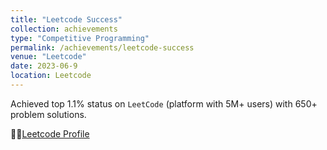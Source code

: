 ```yaml
---
title: "Leetcode Success"
collection: achievements
type: "Competitive Programming"
permalink: /achievements/leetcode-success
venue: "Leetcode"
date: 2023-06-9
location: Leetcode
---
```


Achieved top 1.1% status on `LeetCode` (platform with 5M+ users) with 650+ problem solutions.

👩‍🦰[Leetcode Profile](https://leetcode.com/betabravah/)

